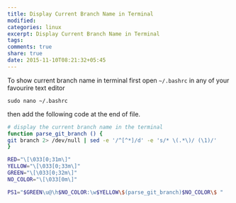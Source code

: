 ```yaml
---
title: Display Current Branch Name in Terminal
modified:
categories: linux
excerpt: Display Current Branch Name in Terminal
tags:
comments: true
share: true
date: 2015-11-10T08:21:32+05:45
---
```


To show current branch name in terminal first open `~/.bashrc` in any of your favourire text editor

`sudo nano ~/.bashrc`

then add the following code at the end of file.

```bash
# display the current branch name in the terminal
function parse_git_branch () {
git branch 2> /dev/null | sed -e '/^[^*]/d' -e 's/* \(.*\)/ (\1)/'
}

RED="\[\033[0;31m\]"
YELLOW="\[\033[0;33m\]"
GREEN="\[\033[0;32m\]"
NO_COLOR="\[\033[0m\]"

PS1="$GREEN\u@\h$NO_COLOR:\w$YELLOW\$(parse_git_branch)$NO_COLOR\$ "
```
